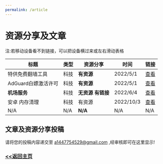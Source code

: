 ```yaml
---
permalink: /article
---
```


# 资源分享及文章

注:若移动设备看不到链接，可以把设备横过来或左右滑动表格

| 标题 | 类型 | 资源分享 | 时间 | 链接 |
| ---- | ---- | -------- | ---- | ---- |
| 特供免费翻墙工具 | 科技 | **有资源** | 2022/5/1 | [查看](/article/fanqiang) |
| AdGuard白嫖激活许可 | 科技 | **有资源** | 2022/5/1 | [查看](/article/adguardhack) |
| **机场服务** | 科技 | **无资源 有链接** | 2022/6/4 | [查看](/article/PROXYairportservice) |
| 安卓 内存清理 | 科技 | 有资源 | 2022/10/3 | [查看](/article/memcfa) |
| N/A | N/A | **N/A** | N/A | N/A |

## 文章及资源分享投稿

请将您的投稿内容递交至 a1447754529@gmail.com ,经审核即可在这里显示!

### [<<返回主页](https://corestudi0.github.io)
